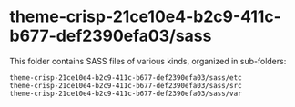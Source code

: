# theme-crisp-21ce10e4-b2c9-411c-b677-def2390efa03/sass

This folder contains SASS files of various kinds, organized in sub-folders:

    theme-crisp-21ce10e4-b2c9-411c-b677-def2390efa03/sass/etc
    theme-crisp-21ce10e4-b2c9-411c-b677-def2390efa03/sass/src
    theme-crisp-21ce10e4-b2c9-411c-b677-def2390efa03/sass/var
